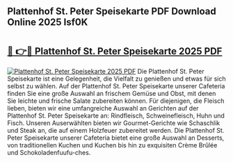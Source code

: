 ## Plattenhof St. Peter Speisekarte PDF Download Online 2025 Isf0K

# <h2><a href="http://gc9th8q.nevu.top/?p=Plattenhof+St.+Peter+Speisekarte">🔗 👉🔴 Plattenhof St. Peter Speisekarte 2025 PDF</a></h2>

[![Plattenhof St. Peter Speisekarte 2025 PDF](https://i.imgur.com/dBaPXMq.png)](http://gc9th8q.nevu.top/?p=Plattenhof+St.+Peter+Speisekarte)
Die Plattenhof St. Peter Speisekarte ist eine Gelegenheit, die Vielfalt zu genießen und etwas für sich selbst zu wählen. Auf der Plattenhof St. Peter Speisekarte unserer Cafeteria finden Sie eine große Auswahl an frischem Gemüse und Obst, mit denen Sie leichte und frische Salate zubereiten können. Für diejenigen, die Fleisch lieben, bieten wir eine umfangreiche Auswahl an Gerichten auf der Plattenhof St. Peter Speisekarte an: Rindfleisch, Schweinefleisch, Huhn und Fisch. Unseren Auserwählten bieten wir Gourmet-Gerichte wie Schaschlik und Steak an, die auf einem Holzfeuer zubereitet werden. Die Plattenhof St. Peter Speisekarte unserer Cafeteria bietet eine große Auswahl an Desserts, von traditionellen Kuchen und Kuchen bis hin zu exquisiten Crème Brûlée und Schokoladenfuufu-ches.
